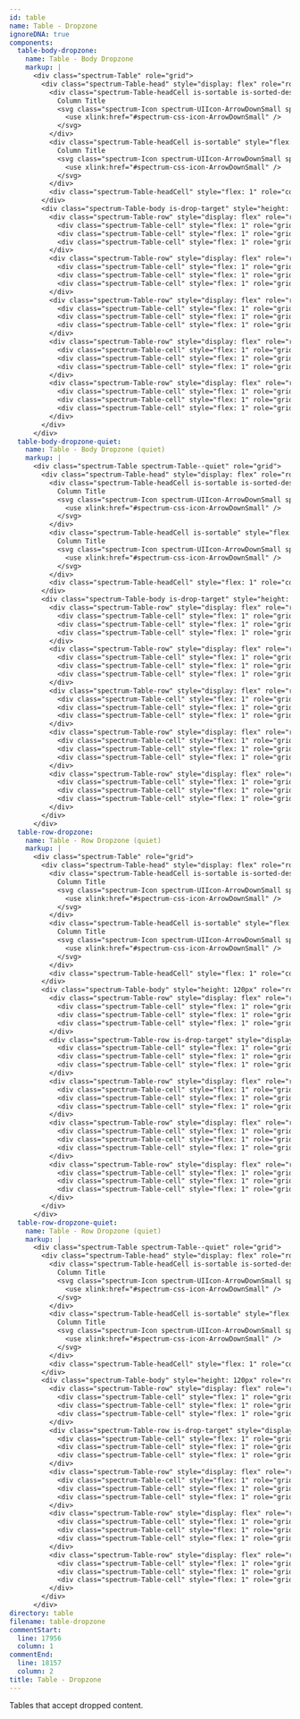 ```yaml
---
id: table
name: Table - Dropzone
ignoreDNA: true
components:
  table-body-dropzone:
    name: Table - Body Dropzone
    markup: |
      <div class="spectrum-Table" role="grid">
        <div class="spectrum-Table-head" style="display: flex" role="row">
          <div class="spectrum-Table-headCell is-sortable is-sorted-desc" style="flex: 1" role="columnheader" aria-sort="descending" tabindex="0">
            Column Title
            <svg class="spectrum-Icon spectrum-UIIcon-ArrowDownSmall spectrum-Table-sortedIcon" focusable="false" aria-hidden="true">
              <use xlink:href="#spectrum-css-icon-ArrowDownSmall" />
            </svg>
          </div>
          <div class="spectrum-Table-headCell is-sortable" style="flex: 1" role="columnheader" aria-sort="none" tabindex="0">
            Column Title
            <svg class="spectrum-Icon spectrum-UIIcon-ArrowDownSmall spectrum-Table-sortedIcon" focusable="false" aria-hidden="true">
              <use xlink:href="#spectrum-css-icon-ArrowDownSmall" />
            </svg>
          </div>
          <div class="spectrum-Table-headCell" style="flex: 1" role="columnheader">Column Title</div>
        </div>
        <div class="spectrum-Table-body is-drop-target" style="height: 120px" role="rowgroup">
          <div class="spectrum-Table-row" style="display: flex" role="row">
            <div class="spectrum-Table-cell" style="flex: 1" role="gridcell">Row Item Alpha</div>
            <div class="spectrum-Table-cell" style="flex: 1" role="gridcell">Row Item Alpha</div>
            <div class="spectrum-Table-cell" style="flex: 1" role="gridcell">Row Item Alpha</div>
          </div>
          <div class="spectrum-Table-row" style="display: flex" role="row">
            <div class="spectrum-Table-cell" style="flex: 1" role="gridcell">Row Item Bravo</div>
            <div class="spectrum-Table-cell" style="flex: 1" role="gridcell">Row Item Bravo</div>
            <div class="spectrum-Table-cell" style="flex: 1" role="gridcell">Row Item Bravo</div>
          </div>
          <div class="spectrum-Table-row" style="display: flex" role="row">
            <div class="spectrum-Table-cell" style="flex: 1" role="gridcell">Row Item Charlie</div>
            <div class="spectrum-Table-cell" style="flex: 1" role="gridcell">Row Item Charlie</div>
            <div class="spectrum-Table-cell" style="flex: 1" role="gridcell">Row Item Charlie</div>
          </div>
          <div class="spectrum-Table-row" style="display: flex" role="row">
            <div class="spectrum-Table-cell" style="flex: 1" role="gridcell">Row Item Delta</div>
            <div class="spectrum-Table-cell" style="flex: 1" role="gridcell">Row Item Delta</div>
            <div class="spectrum-Table-cell" style="flex: 1" role="gridcell">Row Item Delta</div>
          </div>
          <div class="spectrum-Table-row" style="display: flex" role="row">
            <div class="spectrum-Table-cell" style="flex: 1" role="gridcell">Row Item Echo</div>
            <div class="spectrum-Table-cell" style="flex: 1" role="gridcell">Row Item Echo</div>
            <div class="spectrum-Table-cell" style="flex: 1" role="gridcell">Row Item Echo</div>
          </div>
        </div>
      </div>
  table-body-dropzone-quiet:
    name: Table - Body Dropzone (quiet)
    markup: |
      <div class="spectrum-Table spectrum-Table--quiet" role="grid">
        <div class="spectrum-Table-head" style="display: flex" role="row">
          <div class="spectrum-Table-headCell is-sortable is-sorted-desc" style="flex: 1" role="columnheader" aria-sort="descending" tabindex="0">
            Column Title
            <svg class="spectrum-Icon spectrum-UIIcon-ArrowDownSmall spectrum-Table-sortedIcon" focusable="false" aria-hidden="true">
              <use xlink:href="#spectrum-css-icon-ArrowDownSmall" />
            </svg>
          </div>
          <div class="spectrum-Table-headCell is-sortable" style="flex: 1" role="columnheader" aria-sort="none" tabindex="0">
            Column Title
            <svg class="spectrum-Icon spectrum-UIIcon-ArrowDownSmall spectrum-Table-sortedIcon" focusable="false" aria-hidden="true">
              <use xlink:href="#spectrum-css-icon-ArrowDownSmall" />
            </svg>
          </div>
          <div class="spectrum-Table-headCell" style="flex: 1" role="columnheader">Column Title</div>
        </div>
        <div class="spectrum-Table-body is-drop-target" style="height: 120px" role="rowgroup">
          <div class="spectrum-Table-row" style="display: flex" role="row">
            <div class="spectrum-Table-cell" style="flex: 1" role="gridcell">Row Item Alpha</div>
            <div class="spectrum-Table-cell" style="flex: 1" role="gridcell">Row Item Alpha</div>
            <div class="spectrum-Table-cell" style="flex: 1" role="gridcell">Row Item Alpha</div>
          </div>
          <div class="spectrum-Table-row" style="display: flex" role="row">
            <div class="spectrum-Table-cell" style="flex: 1" role="gridcell">Row Item Bravo</div>
            <div class="spectrum-Table-cell" style="flex: 1" role="gridcell">Row Item Bravo</div>
            <div class="spectrum-Table-cell" style="flex: 1" role="gridcell">Row Item Bravo</div>
          </div>
          <div class="spectrum-Table-row" style="display: flex" role="row">
            <div class="spectrum-Table-cell" style="flex: 1" role="gridcell">Row Item Charlie</div>
            <div class="spectrum-Table-cell" style="flex: 1" role="gridcell">Row Item Charlie</div>
            <div class="spectrum-Table-cell" style="flex: 1" role="gridcell">Row Item Charlie</div>
          </div>
          <div class="spectrum-Table-row" style="display: flex" role="row">
            <div class="spectrum-Table-cell" style="flex: 1" role="gridcell">Row Item Delta</div>
            <div class="spectrum-Table-cell" style="flex: 1" role="gridcell">Row Item Delta</div>
            <div class="spectrum-Table-cell" style="flex: 1" role="gridcell">Row Item Delta</div>
          </div>
          <div class="spectrum-Table-row" style="display: flex" role="row">
            <div class="spectrum-Table-cell" style="flex: 1" role="gridcell">Row Item Echo</div>
            <div class="spectrum-Table-cell" style="flex: 1" role="gridcell">Row Item Echo</div>
            <div class="spectrum-Table-cell" style="flex: 1" role="gridcell">Row Item Echo</div>
          </div>
        </div>
      </div>
  table-row-dropzone:
    name: Table - Row Dropzone (quiet)
    markup: |
      <div class="spectrum-Table" role="grid">
        <div class="spectrum-Table-head" style="display: flex" role="row">
          <div class="spectrum-Table-headCell is-sortable is-sorted-desc" style="flex: 1" role="columnheader" aria-sort="descending" tabindex="0">
            Column Title
            <svg class="spectrum-Icon spectrum-UIIcon-ArrowDownSmall spectrum-Table-sortedIcon" focusable="false" aria-hidden="true">
              <use xlink:href="#spectrum-css-icon-ArrowDownSmall" />
            </svg>
          </div>
          <div class="spectrum-Table-headCell is-sortable" style="flex: 1" role="columnheader" aria-sort="none" tabindex="0">
            Column Title
            <svg class="spectrum-Icon spectrum-UIIcon-ArrowDownSmall spectrum-Table-sortedIcon" focusable="false" aria-hidden="true">
              <use xlink:href="#spectrum-css-icon-ArrowDownSmall" />
            </svg>
          </div>
          <div class="spectrum-Table-headCell" style="flex: 1" role="columnheader">Column Title</div>
        </div>
        <div class="spectrum-Table-body" style="height: 120px" role="rowgroup">
          <div class="spectrum-Table-row" style="display: flex" role="row">
            <div class="spectrum-Table-cell" style="flex: 1" role="gridcell">Row Item Alpha</div>
            <div class="spectrum-Table-cell" style="flex: 1" role="gridcell">Row Item Alpha</div>
            <div class="spectrum-Table-cell" style="flex: 1" role="gridcell">Row Item Alpha</div>
          </div>
          <div class="spectrum-Table-row is-drop-target" style="display: flex" role="row">
            <div class="spectrum-Table-cell" style="flex: 1" role="gridcell">Row Item Bravo</div>
            <div class="spectrum-Table-cell" style="flex: 1" role="gridcell">Row Item Bravo</div>
            <div class="spectrum-Table-cell" style="flex: 1" role="gridcell">Row Item Bravo</div>
          </div>
          <div class="spectrum-Table-row" style="display: flex" role="row">
            <div class="spectrum-Table-cell" style="flex: 1" role="gridcell">Row Item Charlie</div>
            <div class="spectrum-Table-cell" style="flex: 1" role="gridcell">Row Item Charlie</div>
            <div class="spectrum-Table-cell" style="flex: 1" role="gridcell">Row Item Charlie</div>
          </div>
          <div class="spectrum-Table-row" style="display: flex" role="row">
            <div class="spectrum-Table-cell" style="flex: 1" role="gridcell">Row Item Delta</div>
            <div class="spectrum-Table-cell" style="flex: 1" role="gridcell">Row Item Delta</div>
            <div class="spectrum-Table-cell" style="flex: 1" role="gridcell">Row Item Delta</div>
          </div>
          <div class="spectrum-Table-row" style="display: flex" role="row">
            <div class="spectrum-Table-cell" style="flex: 1" role="gridcell">Row Item Echo</div>
            <div class="spectrum-Table-cell" style="flex: 1" role="gridcell">Row Item Echo</div>
            <div class="spectrum-Table-cell" style="flex: 1" role="gridcell">Row Item Echo</div>
          </div>
        </div>
      </div>
  table-row-dropzone-quiet:
    name: Table - Row Dropzone (quiet)
    markup: |
      <div class="spectrum-Table spectrum-Table--quiet" role="grid">
        <div class="spectrum-Table-head" style="display: flex" role="row">
          <div class="spectrum-Table-headCell is-sortable is-sorted-desc" style="flex: 1" role="columnheader" aria-sort="descending" tabindex="0">
            Column Title
            <svg class="spectrum-Icon spectrum-UIIcon-ArrowDownSmall spectrum-Table-sortedIcon" focusable="false" aria-hidden="true">
              <use xlink:href="#spectrum-css-icon-ArrowDownSmall" />
            </svg>
          </div>
          <div class="spectrum-Table-headCell is-sortable" style="flex: 1" role="columnheader" aria-sort="none" tabindex="0">
            Column Title
            <svg class="spectrum-Icon spectrum-UIIcon-ArrowDownSmall spectrum-Table-sortedIcon" focusable="false" aria-hidden="true">
              <use xlink:href="#spectrum-css-icon-ArrowDownSmall" />
            </svg>
          </div>
          <div class="spectrum-Table-headCell" style="flex: 1" role="columnheader">Column Title</div>
        </div>
        <div class="spectrum-Table-body" style="height: 120px" role="rowgroup">
          <div class="spectrum-Table-row" style="display: flex" role="row">
            <div class="spectrum-Table-cell" style="flex: 1" role="gridcell">Row Item Alpha</div>
            <div class="spectrum-Table-cell" style="flex: 1" role="gridcell">Row Item Alpha</div>
            <div class="spectrum-Table-cell" style="flex: 1" role="gridcell">Row Item Alpha</div>
          </div>
          <div class="spectrum-Table-row is-drop-target" style="display: flex" role="row">
            <div class="spectrum-Table-cell" style="flex: 1" role="gridcell">Row Item Bravo</div>
            <div class="spectrum-Table-cell" style="flex: 1" role="gridcell">Row Item Bravo</div>
            <div class="spectrum-Table-cell" style="flex: 1" role="gridcell">Row Item Bravo</div>
          </div>
          <div class="spectrum-Table-row" style="display: flex" role="row">
            <div class="spectrum-Table-cell" style="flex: 1" role="gridcell">Row Item Charlie</div>
            <div class="spectrum-Table-cell" style="flex: 1" role="gridcell">Row Item Charlie</div>
            <div class="spectrum-Table-cell" style="flex: 1" role="gridcell">Row Item Charlie</div>
          </div>
          <div class="spectrum-Table-row" style="display: flex" role="row">
            <div class="spectrum-Table-cell" style="flex: 1" role="gridcell">Row Item Delta</div>
            <div class="spectrum-Table-cell" style="flex: 1" role="gridcell">Row Item Delta</div>
            <div class="spectrum-Table-cell" style="flex: 1" role="gridcell">Row Item Delta</div>
          </div>
          <div class="spectrum-Table-row" style="display: flex" role="row">
            <div class="spectrum-Table-cell" style="flex: 1" role="gridcell">Row Item Echo</div>
            <div class="spectrum-Table-cell" style="flex: 1" role="gridcell">Row Item Echo</div>
            <div class="spectrum-Table-cell" style="flex: 1" role="gridcell">Row Item Echo</div>
          </div>
        </div>
      </div>
directory: table
filename: table-dropzone
commentStart:
  line: 17956
  column: 1
commentEnd:
  line: 18157
  column: 2
title: Table - Dropzone
---
```

Tables that accept dropped content.